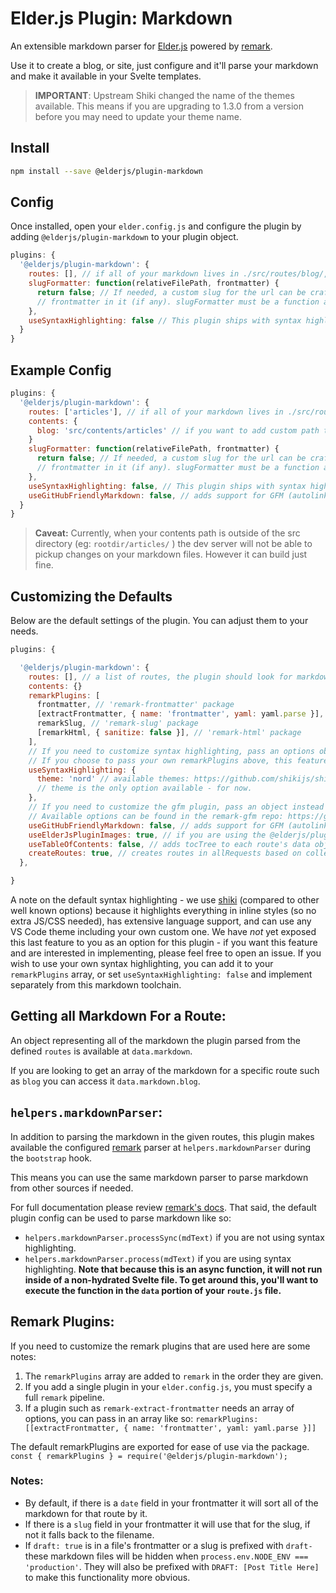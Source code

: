 # Elder.js Plugin: Markdown

An extensible markdown parser for [Elder.js](https://github.com/Elderjs/elderjs/) powered by [remark](https://github.com/remarkjs/remark).

Use it to create a blog, or site, just configure and it'll parse your markdown and make it available in your Svelte templates.

> **IMPORTANT**: Upstream Shiki changed the name of the themes available. This means if you are upgrading to 1.3.0 from a version before you may need to update your theme name.

## Install

```bash
npm install --save @elderjs/plugin-markdown
```

## Config

Once installed, open your `elder.config.js` and configure the plugin by adding `@elderjs/plugin-markdown` to your plugin object.

```javascript
plugins: {
  '@elderjs/plugin-markdown': {
    routes: [], // if all of your markdown lives in ./src/routes/blog/, you'd add 'blog' to this array.
    slugFormatter: function(relativeFilePath, frontmatter) {
      return false; // If needed, a custom slug for the url can be crafted from the relative path to the file and
      // frontmatter in it (if any). slugFormatter must be a function and must return a string to be used.
    },
    useSyntaxHighlighting: false // This plugin ships with syntax highlighting ability for your convenience. Recommend setting true for technical blogs. See below for customizing options
  }
}
```

## Example Config

```javascript
plugins: {
  '@elderjs/plugin-markdown': {
    routes: ['articles'], // if all of your markdown lives in ./src/routes/blog/, you'd add 'blog' to this array.
    contents: {
      blog: 'src/contents/articles' // if you want to add custom path to your route relative to the root directory
    }
    slugFormatter: function(relativeFilePath, frontmatter) {
      return false; // If needed, a custom slug for the url can be crafted from the relative path to the file and
      // frontmatter in it (if any). slugFormatter must be a function and must return a string to be used.
    },
    useSyntaxHighlighting: false, // This plugin ships with syntax highlighting ability for your convenience. Recommend setting true for technical blogs. See below for customizing options
    useGitHubFriendlyMarkdown: false, // adds support for GFM (autolink literals, strikethrough, tables, tasklists).
  }
}
```

> **Caveat:** Currently, when your contents path is outside of the src directory (eg: `rootdir/articles/` ) the dev server will not be able to pickup changes on your markdown files. However it can build just fine.

## Customizing the Defaults

Below are the default settings of the plugin. You can adjust them to your needs.

```javascript
plugins: {

  '@elderjs/plugin-markdown': {
    routes: [], // a list of routes, the plugin should look for markdown in.
    contents: {}
    remarkPlugins: [
      frontmatter, // 'remark-frontmatter' package
      [extractFrontmatter, { name: 'frontmatter', yaml: yaml.parse }], // 'remark-extract-frontmatter' and 'yaml' packages.
      remarkSlug, // 'remark-slug' package
      [remarkHtml, { sanitize: false }], // 'remark-html' package
    ],
    // If you need to customize syntax highlighting, pass an options object instead of true
    // If you choose to pass your own remarkPlugins above, this feature is disabled - you can choose to copy out the code in rehype-shiki.js or roll your own syntax highlighting
    useSyntaxHighlighting: {
      theme: 'nord' // available themes: https://github.com/shikijs/shiki/blob/main/docs/themes.md - try dark-plus or github-light
      // theme is the only option available - for now.
    },
    // If you need to customize the gfm plugin, pass an object instead of true
    // Available options can be found in the remark-gfm repo: https://github.com/remarkjs/remark-gfm#options
    useGitHubFriendlyMarkdown: false, // adds support for GFM (autolink literals, strikethrough, tables, tasklists).
    useElderJsPluginImages: true, // if you are using the @elderjs/plugin-images the plugin replace all markdown images with the {{picture src="" alt="" /}} shortcode.
    useTableOfContents: false, // adds tocTree to each route's data object.
    createRoutes: true, // creates routes in allRequests based on collected md files.
  },

}
```

A note on the default syntax highlighting - we use [shiki](https://shiki.matsu.io/) (compared to other well known options) because it highlights everything in inline styles (so no extra JS/CSS needed), has extensive language support, and can use any VS Code theme including your own custom one. We have _not_ yet exposed this last feature to you as an option for this plugin - if you want this feature and are interested in implementing, please feel free to open an issue. If you wish to use your own syntax highlighting, you can add it to your `remarkPlugins` array, or set `useSyntaxHighlighting: false` and implement separately from this markdown toolchain.

## Getting all Markdown For a Route:

An object representing all of the markdown the plugin parsed from the defined `routes` is available at `data.markdown`.

If you are looking to get an array of the markdown for a specific route such as `blog` you can access it `data.markdown.blog`.

## `helpers.markdownParser`:

In addition to parsing the markdown in the given routes, this plugin makes available the configured [remark](https://github.com/remarkjs/remark) parser at `helpers.markdownParser` during the `bootstrap` hook.

This means you can use the same markdown parser to parse markdown from other sources if needed.

For full documentation please review [remark's docs](https://github.com/remarkjs/remark). That said, the default plugin config can be used to parse markdown like so:

- `helpers.markdownParser.processSync(mdText)` if you are not using syntax highlighting.
- `helpers.markdownParser.process(mdText)` if you are using syntax highlighting. **Note that because this is an async function, it will not run inside of a non-hydrated Svelte file. To get around this, you'll want to execute the function in the `data` portion of your `route.js` file.**

## Remark Plugins:

If you need to customize the remark plugins that are used here are some notes:

1. The `remarkPlugins` array are added to `remark` in the order they are given.
1. If you add a single plugin in your `elder.config.js`, you must specify a full `remark` pipeline.
1. If a plugin such as `remark-extract-frontmatter` needs an array of options, you can pass in an array like so: `remarkPlugins: [[extractFrontmatter, { name: 'frontmatter', yaml: yaml.parse }]]`

The default remarkPlugins are exported for ease of use via the package. `const { remarkPlugins } = require('@elderjs/plugin-markdown');`

### Notes:

- By default, if there is a `date` field in your frontmatter it will sort all of the markdown for that route by it.
- If there is a `slug` field in your frontmatter it will use that for the slug, if not it falls back to the filename.
- If `draft: true` is in a file's frontmatter or a slug is prefixed with `draft-` these markdown files will be hidden when `process.env.NODE_ENV === 'production'`. They will also be prefixed with `DRAFT: [Post Title Here]` to make this functionality more obvious.
